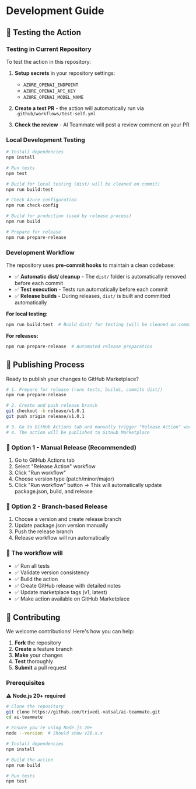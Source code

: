 # Development Guide

## 🧪 Testing the Action

### Testing in Current Repository

To test the action in this repository:

1. **Setup secrets** in your repository settings:
   - `AZURE_OPENAI_ENDPOINT`
   - `AZURE_OPENAI_API_KEY`
   - `AZURE_OPENAI_MODEL_NAME`

2. **Create a test PR** - the action will automatically run via `.github/workflows/test-self.yml`

3. **Check the review** - AI Teammate will post a review comment on your PR

### Local Development Testing

```bash
# Install dependencies
npm install

# Run tests
npm test

# Build for local testing (dist/ will be cleaned on commit)
npm run build:test

# Check Azure configuration
npm run check-config

# Build for production (used by release process)
npm run build

# Prepare for release
npm run prepare-release
```

### Development Workflow

The repository uses **pre-commit hooks** to maintain a clean codebase:

- ✅ **Automatic dist/ cleanup** - The `dist/` folder is automatically removed before each commit
- ✅ **Test execution** - Tests run automatically before each commit  
- ✅ **Release builds** - During releases, `dist/` is built and committed automatically

**For local testing:**

```bash
npm run build:test  # Build dist/ for testing (will be cleaned on commit)
```

**For releases:**

```bash
npm run prepare-release  # Automated release preparation
```

## 🚀 Publishing Process

Ready to publish your changes to GitHub Marketplace?

```bash
# 1. Prepare for release (runs tests, builds, commits dist/)
npm run prepare-release

# 2. Create and push release branch
git checkout -b release/v1.0.1
git push origin release/v1.0.1

# 3. Go to GitHub Actions tab and manually trigger "Release Action" workflow
# 4. The action will be published to GitHub Marketplace
```

### 🎯 Option 1 - Manual Release (Recommended)

1. Go to GitHub Actions tab
2. Select "Release Action" workflow
3. Click "Run workflow"
4. Choose version type (patch/minor/major)
5. Click "Run workflow" button
   → This will automatically update package.json, build, and release

### 🎯 Option 2 - Branch-based Release

1. Choose a version and create release branch
2. Update package.json version manually
3. Push the release branch
4. Release workflow will run automatically

### 🤖 The workflow will

- ✅ Run all tests
- ✅ Validate version consistency
- ✅ Build the action
- ✅ Create GitHub release with detailed notes
- ✅ Update marketplace tags (v1, latest)
- ✅ Make action available on GitHub Marketplace

## 🤝 Contributing

We welcome contributions! Here's how you can help:

1. **Fork** the repository
2. **Create** a feature branch
3. **Make** your changes
4. **Test** thoroughly
5. **Submit** a pull request

### Prerequisites

⚠️ **Node.js 20+ required**

```bash
# Clone the repository
git clone https://github.com/trivedi-vatsal/ai-teammate.git
cd ai-teammate

# Ensure you're using Node.js 20+
node --version  # Should show v20.x.x

# Install dependencies
npm install

# Build the action
npm run build

# Run tests
npm test
```
